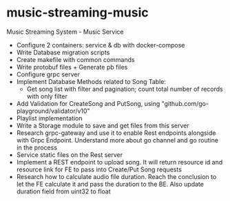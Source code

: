# music-streaming-music

Music Streaming System - Music Service

- Configure 2 containers: service & db with docker-compose
- Write Database migration scripts
- Create makefile with common commands
- Write protobuf files + Generate pb files
- Configure grpc server
- Implement Database Methods related to Song Table:
  - Get song list with filter and pagination; count total number of records with only filter
- Add Validation for CreateSong and PutSong, using "github.com/go-playground/validator/v10"
- Playlist implementation
- Write a Storage module to save and get files from this server
- Research grpc-gateway and use it to enable Rest endpoints alongside with Grpc Endpoint. Understand more about go channel and go routine in the process
- Service static files on the Rest server
- Implement a REST endpoint to upload song. It will return resource id and resource link for FE to pass into Create/Put Song requests
- Research how to calculate audio file duration. Reach the conclusion to let the FE calculate it and pass the duration to the BE. Also update duration field from uint32 to float
